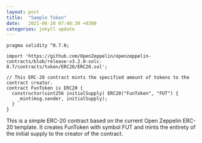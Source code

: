 ```yaml
---
layout: post
title:  "Sample Token"
date:   2021-06-28 07:46:30 +0300
categories: jekyll update
---
```


	pragma solidity ^0.7.0;

	import 'https://github.com/OpenZeppelin/openzeppelin-contracts/blob/release-v3.2.0-solc-0.7/contracts/token/ERC20/ERC20.sol';

	// This ERC-20 contract mints the specified amount of tokens to the contract creator.
	contract FunToken is ERC20 {
	  constructor(uint256 initialSupply) ERC20("FunToken", "FUT") {
	    _mint(msg.sender, initialSupply);
	  }
	}

This is a simple ERC-20 contract based on the current Open Zeppelin ERC-20 template. It creates FunToken with symbol FUT and mints the entirety of the initial supply to the creator of the contract.